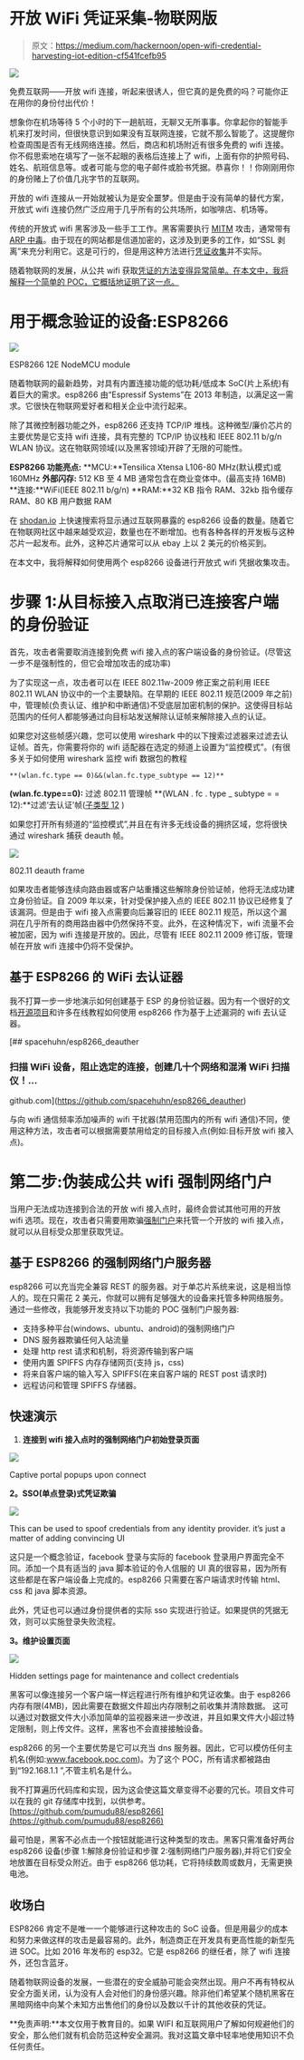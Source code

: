 # 开放 WiFi 凭证采集-物联网版

> 原文：<https://medium.com/hackernoon/open-wifi-credential-harvesting-iot-edition-cf541fcefb95>

![](img/8c1ea74835d15cb854d2fbc26eb02066.png)

免费互联网——开放 wifi 连接，听起来很诱人，但它真的是免费的吗？可能你正在用你的身份付出代价！

想象你在机场等待 5 个小时的下一趟航班，无聊又无所事事。你拿起你的智能手机来打发时间，但很快意识到如果没有互联网连接，它就不那么智能了。这提醒你检查周围是否有无线网络连接。然后，商店和机场附近有很多免费的 wifi 连接。你不假思索地在填写了一张不起眼的表格后连接上了 wifi，上面有你的护照号码、姓名、航班信息等。或者可能与您的电子邮件或脸书凭据。恭喜你！！你刚刚用你的身份赌上了价值几兆字节的互联网。

开放的 wifi 连接从一开始就被认为是安全噩梦。但是由于没有简单的替代方案，开放式 wifi 连接仍然广泛应用于几乎所有的公共场所，如咖啡店、机场等。

传统的开放式 wifi 黑客涉及一些手工工作。黑客需要执行 [MITM](https://en.wikipedia.org/wiki/Man-in-the-middle_attack) 攻击，通常带有 [ARP 中毒](http://en.wikipedia.org/wiki/ARP_spoofing)。由于现在的网站都是信道加密的，这涉及到更多的工作，如“SSL 剥离”来充分利用它。这是可行的，但是用这种方法进行[凭证收集](https://redcanary.com/blog/credential-harvesting-attacks/)并不实际。

随着物联网的发展，从公共 wifi 获取[凭证的方法变得异常简单。在本文中，我将解释一个简单的 POC，它概括地证明了这一点。](https://redcanary.com/blog/credential-harvesting-attacks/)

# 用于概念验证的设备:ESP8266

![](img/bcddd91ee406d3def33a08772d4e7e07.png)

ESP8266 12E NodeMCU module

随着物联网的最新趋势，对具有内置连接功能的低功耗/低成本 SoC(片上系统)有着巨大的需求。esp8266 由“Espressif Systems”在 2013 年制造，以满足这一需求。它很快在物联网爱好者和相关企业中流行起来。

除了其微控制器功能之外，esp8266 还支持 TCP/IP 堆栈。这种微型/廉价芯片的主要优势是它支持 wifi 连接，具有完整的 TCP/IP 协议栈和 IEEE 802.11 b/g/n WLAN 协议。这在物联网领域(以及黑客领域)开辟了无限的可能性。

**ESP8266 功能亮点:**
**MCU:**Tensilica Xtensa L106-80 MHz(默认模式)或 160MHz
**外部闪存:** 512 KB 至 4 MB 通常包含在商业变体中。(最高支持 16MB)
**连接:**WiFi(IEEE 802.11 b/g/n)
**RAM:**32 KB 指令 RAM、32kb 指令缓存 RAM、80 KB 用户数据 RAM

在 [shodan.io](https://www.shodan.io/search?query=esp8266) 上快速搜索将显示通过互联网暴露的 esp8266 设备的数量。随着它在物联网社区中越来越受欢迎，数量也在不断增加。也有各种各样的开发板与这种芯片一起发布。此外，这种芯片通常可以从 ebay 上以 2 美元的价格买到。

在本文中，我将解释如何使用两个 esp8266 设备进行开放式 wifi 凭据收集攻击。

# **步骤 1:从目标接入点取消已连接客户端的身份验证**

首先，攻击者需要取消连接到免费 wifi 接入点的客户端设备的身份验证。(尽管这一步不是强制性的，但它会增加攻击的成功率)

为了实现这一点，攻击者可以在 IEEE 802.11w-2009 修正案之前利用 IEEE 802.11 WLAN 协议中的一个主要缺陷。在早期的 IEEE 802.11 规范(2009 年之前)中，管理帧(负责认证、维护和中断通信)不受底层加密机制的保护。这使得目标站范围内的任何人都能够通过向目标站发送解除认证帧来解除接入点的认证。

如果您对这些帧感兴趣，您可以使用 wireshark 中的以下搜索过滤器来过滤去认证帧。首先，你需要将你的 wifi 适配器在选定的频道上设置为“监控模式”。(有很多关于如何使用 wireshark 监控 wifi 数据包的教程

```
**(wlan.fc.type == 0)&&(wlan.fc.type_subtype == 12)**
```

**(wlan.fc.type==0):** 过滤 802.11 管理帧
**(WLAN . fc . type _ subtype = = 12):**过滤‘去认证’帧([子类型 12](https://community.cisco.com/t5/wireless-mobility-documents/802-11-frames-a-starter-guide-to-learn-wireless-sniffer-traces/ta-p/3110019) )

如果您打开所有频道的“监控模式”,并且在有许多无线设备的拥挤区域，您将很快通过 wireshark 捕获 deauth 帧。

![](img/92c6ec0c94c0e35cbd7b2793524fa2c0.png)

802.11 deauth frame

如果攻击者能够连续向路由器或客户站重播这些解除身份验证帧，他将无法成功建立身份验证。自 2009 年以来，针对受保护接入点的 IEEE 802.11 协议已经修复了该漏洞。但是由于 wifi 接入点需要向后兼容旧的 IEEE 802.11 规范，所以这个漏洞在几乎所有的商用路由器中仍然保持不变。此外，在这种情况下，wifi 流量不会被加密，因为 wifi 连接是开放的。因此，尽管有 IEEE 802.11 2009 修订版，管理帧在开放 wifi 连接中仍将不受保护。

## **基于 ESP8266 的 WiFi 去认证器**

我不打算一步一步地演示如何创建基于 ESP 的身份验证器。因为有一个很好的文档[开源项目](https://github.com/spacehuhn/esp8266_deauther)和许多在线教程如何使用 esp8266 作为基于上述漏洞的 wifi 去认证器。

[](https://github.com/spacehuhn/esp8266_deauther) [## spacehuhn/esp8266_deauther

### 扫描 WiFi 设备，阻止选定的连接，创建几十个网络和混淆 WiFi 扫描仪！…

github.com](https://github.com/spacehuhn/esp8266_deauther) 

与向 wifi 通信频率添加噪声的 wifi 干扰器(禁用范围内的所有 wifi 通信)不同，使用这种方法，攻击者可以根据需要禁用给定的目标接入点(例如:目标开放 wifi 接入点)。

# 第二步:伪装成公共 wifi 强制网络门户

当用户无法成功连接到合法的开放 wifi 接入点时，最终会尝试其他可用的开放 wifi 选项。现在，攻击者只需要用欺骗[强制门户](https://en.wikipedia.org/wiki/Captive_portal)来托管一个开放的 wifi 接入点，就可以从目标受众那里获取凭证。

## 基于 ESP8266 的强制网络门户服务器

esp8266 可以充当完全兼容 REST 的服务器。对于单芯片系统来说，这是相当惊人的。现在只需花 2 美元，你就可以拥有足够强大的设备来托管多种网络服务。通过一些修改，我能够开发支持以下功能的 POC 强制门户服务器:

*   支持多种平台(windows、ubuntu、android)的强制网络门户
*   DNS 服务器欺骗任何入站流量
*   处理 http rest 请求和机制，将资源传输到客户端
*   使用内置 SPIFFS 内存存储网页(支持 js，css)
*   将来自客户端的输入写入 SPIFFS(在来自客户端的 REST post 请求时)
*   远程访问和管理 SPIFFS 存储器。

## 快速演示

1.  **连接到 wifi 接入点时的强制网络门户初始登录页面**

![](img/62fe3189c225f9324804261c73d037f7.png)

Captive portal popups upon connect

**2。SSO(单点登录)式凭证欺骗**

![](img/a18d5a61baf327248f7f7865714010db.png)

This can be used to spoof credentials from any identity provider. it’s just a matter of adding convincing UI

这只是一个概念验证，facebook 登录与实际的 facebook 登录用户界面完全不同。添加一个具有适当的 java 脚本验证的令人信服的 UI 真的很容易，因为所有这些都是在客户端设备上完成的。esp8266 只需要在客户端请求时传输 html、css 和 java 脚本资源。

此外，凭证也可以通过身份提供者的实际 sso 实现进行验证。如果提供的凭据无效，则可以实施登录失败流程。

**3。维护设置页面**

![](img/440e8edb30b1cd32f978c4ec04b9fff4.png)

Hidden settings page for maintenance and collect credentials

黑客可以像连接另一个客户端一样远程进行所有维护和凭证收集。由于 esp8266 内存有限(4MB)，因此需要在数据文件超出内存限制之前收集并清除数据。
这可以通过对数据文件大小添加简单的监视器来进一步改进，并且如果文件大小超过特定限制，则上传文件。这样，黑客也不会直接接触设备。

esp8266 的另一个主要优势是它可以充当 dns 服务器。因此，它可以模仿任何主机名(例如:www.facebook.poc.com)。为了这个 POC，所有请求都被路由到“192.168.1.1 ”,不管主机名是什么。

我不打算遍历代码库和实现，因为这会使这篇文章变得不必要的冗长。项目文件可以在我的 git 存储库中找到，以供参考。[https://github.com/pumudu88/esp8266](https://github.com/pumudu88/esp8266)

最可怕是，黑客不必点击一个按钮就能进行这种类型的攻击。黑客只需准备好两台 esp8266 设备(步骤 1:解除身份验证和步骤 2:强制网络门户服务器),并将它们安全地放置在目标受众附近。由于 esp8266 低功耗，它将持续数周或数月，无需更换电池。

## 收场白

ESP8266 肯定不是唯一一个能够进行这种攻击的 SoC 设备。但是用最少的成本和努力来做这样的攻击是最容易的。此外，制造商正在开发具有更高性能的新型先进 SOC。比如 2016 年发布的 esp32。它是 esp8266 的继任者，除了 wifi 连接外，还包含蓝牙。

随着物联网设备的发展，一些潜在的安全威胁可能会突然出现。用户不再有特权从安全方面关闭，认为没有人会对他们的身份感兴趣。除非他们希望某个随机黑客在黑暗网络中向某个未知方出售他们的身份以及数以千计的其他收获的凭证。

**免责声明:**本文仅用于教育目的。如果 WIFI 和互联网用户了解如何规避他们的安全，那么他们就有机会防范这种安全漏洞。我对这篇文章中轻率地使用知识不负任何责任。